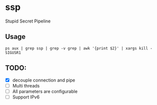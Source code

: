 # ssp
Stupid Secret Pipeline

## Usage
```
ps aux | grep ssp | grep -v grep | awk '{print $2}' | xargs kill -SIGUSR1
```
## TODO:
* [x] decouple connection and pipe 
* [ ] Multi threads
* [ ] All parameters are configurable
* [ ] Support IPv6